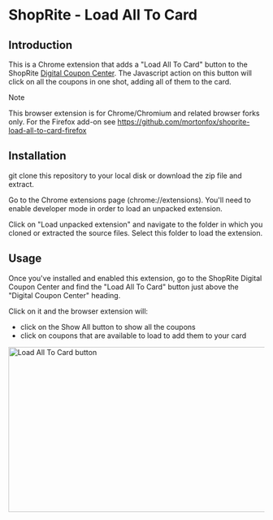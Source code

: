 # ShopRite - Load All To Card

## Introduction

This is a Chrome extension that adds a "Load All To Card" button to the ShopRite [Digital Coupon Center](https://www.shoprite.com/sm/planning/rsid/538/digital-coupon?cfrom=homenavigation). The Javascript action on this button will click on all the coupons in one shot, adding all of them to the card.

> [!NOTE]
> This browser extension is for Chrome/Chromium and related browser forks only. For the Firefox add-on see <https://github.com/mortonfox/shoprite-load-all-to-card-firefox>

## Installation

git clone this repository to your local disk or download the zip file and extract.

Go to the Chrome extensions page (chrome://extensions). You'll need to enable developer mode in order to load an unpacked extension.

Click on "Load unpacked extension" and navigate to the folder in which you cloned or extracted the source files. Select this folder to load the extension.

## Usage

Once you've installed and enabled this extension, go to the ShopRite Digital Coupon Center and find the "Load All To Card" button just above the "Digital Coupon Center" heading.

Click on it and the browser extension will:

* click on the Show All button to show all the coupons
* click on coupons that are available to load to add them to your card

<img width="800" height="325" alt="Load All To Card button" src="https://github.com/user-attachments/assets/97b753af-b5d5-4130-a670-99724a19bf41" />
